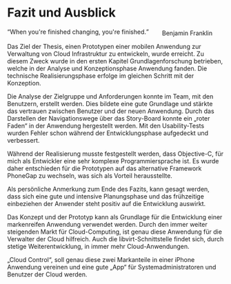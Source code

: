 # Fazit und Ausblick

<q>When you're finished changing, you're finished.</q>
<div style="text-align: right; margin-right: 2em; margin-top: -2em;">
	Benjamin Franklin
</div>

Das Ziel der Thesis, einen Prototypen einer mobilen Anwendung zur Verwaltung von Cloud Infrastruktur zu entwickeln, wurde erreicht. Zu diesem Zweck wurde in den ersten Kapitel Grundlagenforschung betrieben, welche in der Analyse und Konzeptionsphase Anwendung fanden. Die technische Realisierungsphase erfolge im gleichen Schritt mit der Konzeption.

Die Analyse der Zielgruppe und Anforderungen konnte im Team, mit den Benutzern, erstellt werden. Dies bildete eine gute Grundlage und stärkte das vertrauen zwischen Benutzer und der neuen Anwendung. Durch das Darstellen der Navigationswege über das Story-Board konnte ein „roter Faden“ in der Anwendung hergestellt werden. Mit den Usability-Tests wurden Fehler schon während der Entwicklungsphase aufgedeckt und verbessert. 

Während der Realisierung musste festgestellt werden, dass Objective-C, für mich als Entwickler eine sehr komplexe Programmiersprache ist. Es wurde daher entschieden für die Prototypen auf das alternative Framework PhoneGap zu wechseln, was sich als Vorteil herausstellte.

Als persönliche Anmerkung zum Ende des Fazits, kann gesagt werden, dass sich eine gute und intensive Planungsphase und das frühzeitige einbeziehen der Anwender steht positiv auf die Entwicklung auswirkt.

Das Konzept und der Prototyp kann als Grundlage für die Entwicklung einer markenreifen Anwendung verwendet werden. Durch den immer weiter steigenden Markt für Cloud-Computing, ist genau diese Anwendung für die Verwalter der Cloud hilfreich. Auch die libvirt-Schnittstelle findet sich, durch stetige Weiterentwicklung, in immer mehr Cloud-Anwendungen. 

„Cloud Control“, soll genau diese zwei Markanteile in einer iPhone Anwendung vereinen und eine gute „App“ für Systemadministratoren und Benutzer der Cloud werden.
